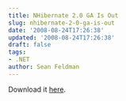 ```yaml
---
title: NHibernate 2.0 GA Is Out
slug: nhibernate-2-0-ga-is-out
date: '2008-08-24T17:26:38'
updated: '2008-08-24T17:26:38'
draft: false
tags:
- .NET
author: Sean Feldman
---
```

<div class="wlWriterSmartContent" id="scid:605EEA63-B54B-4e6d-A290-F5E9E8229FC1:9a110799-318c-4762-baae-fa597f1f551b" style="padding-right: 0px; display: inline; padding-left: 0px; padding-bottom: 0px; margin: 0px; padding-top: 0px"></div>Download it <a href="http://sourceforge.net/project/showfiles.php?group_id=73818" target="_blank">here</a>.
